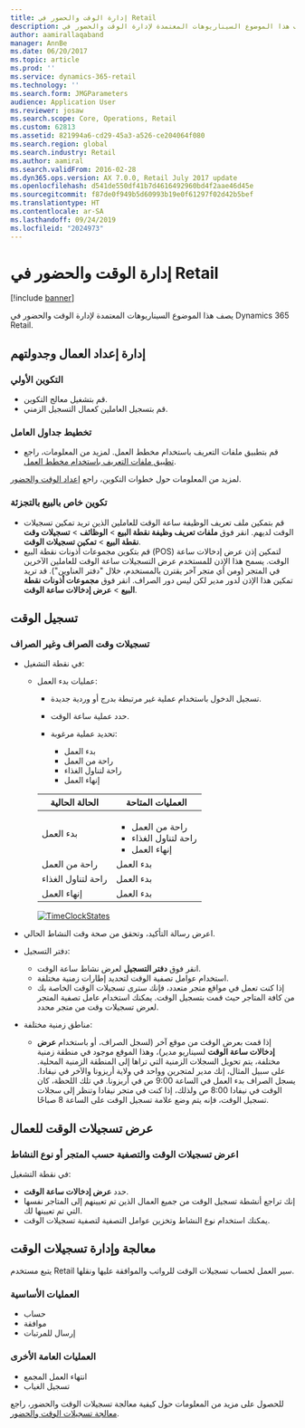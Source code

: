 ```yaml
---
title: إدارة الوقت والحضور في Retail
description: يصف هذا الموضوع السيناريوهات المعتمدة لإدارة الوقت والحضور في Dynamics 365 Retail.
author: aamirallaqaband
manager: AnnBe
ms.date: 06/20/2017
ms.topic: article
ms.prod: ''
ms.service: dynamics-365-retail
ms.technology: ''
ms.search.form: JMGParameters
audience: Application User
ms.reviewer: josaw
ms.search.scope: Core, Operations, Retail
ms.custom: 62813
ms.assetid: 821994a6-cd29-45a3-a526-ce204064f080
ms.search.region: global
ms.search.industry: Retail
ms.author: aamiral
ms.search.validFrom: 2016-02-28
ms.dyn365.ops.version: AX 7.0.0, Retail July 2017 update
ms.openlocfilehash: d541de550df41b7d4616492960bd4f2aae46d45e
ms.sourcegitcommit: f87de0f949b5d60993b19e0f61297f02d42b5bef
ms.translationtype: HT
ms.contentlocale: ar-SA
ms.lasthandoff: 09/24/2019
ms.locfileid: "2024973"
---
```

# <a name="time-and-attendance-management-in-retail"></a>إدارة الوقت والحضور في Retail

[!include [banner](includes/banner.md)]

يصف هذا الموضوع السيناريوهات المعتمدة لإدارة الوقت والحضور في Dynamics 365 Retail.

## <a name="manage-worker-setup-and-scheduling"></a>إدارة إعداد العمال وجدولتهم

### <a name="initial-configuration"></a>التكوين الأولي

- قم بتشغيل معالج التكوين.
- قم بتسجيل العاملين كعمال التسجيل الزمني.

### <a name="plan-worker-schedules"></a>تخطيط جداول العامل

- قم بتطبيق ملفات التعريف باستخدام مخطط العمل. لمزيد من المعلومات، راجع [تطبيق ملفات التعريف باستخدام مخطط العمل‬](https://technet.microsoft.com/library/aa551234.aspx).

لمزيد من المعلومات حول خطوات التكوين، راجع [إعداد الوقت والحضور](https://technet.microsoft.com/library/aa496971.aspx).

### <a name="retail-specific-configuration"></a>تكوين خاص بالبيع بالتجزئة

- قم بتمكين ملف تعريف الوظيفة ساعة الوقت للعاملين الذين تريد تمكين تسجيلات الوقت لديهم. انقر فوق **ملفات تعريف وظيفة نقطة البيع** &gt; **الوظائف** &gt; **تسجيلات وقت نقطة البيع** &gt; **تمكين تسجيلات الوقت**.
- قم بتكوين مجموعات أذونات نقطة البيع (POS) لتمكين إذن عرض إدخالات ساعة الوقت. يسمح هذا الإذن للمستخدم عرض التسجيلات ساعة الوقت للعاملين الآخرين في المتجر (ومن أي متجر آخر يقترن بالمستخدم، خلال "دفتر العناوين"). قد تريد تمكين هذا الإذن لدور مدير لكن ليس دور الصراف. انقر فوق **مجموعات أذونات نقطة البيع** &gt; **عرض إدخالات ساعة الوقت**.

## <a name="register-time"></a>تسجيل الوقت

### <a name="cashier-and-non-cashier-time-registrations"></a>تسجيلات وقت الصراف وغير الصراف

- في نقطة التشغيل:

    - عمليات بدء العمل:

        - تسجيل الدخول باستخدام عملية غير مرتبطة بدرج أو وردية جديدة.
        - حدد عملية ساعة الوقت.
        - تحديد عملية مرغوبة:

            - بدء العمل
            - راحة من العمل
            - راحة لتناول الغذاء
            - إنهاء العمل

        <table>
        <thead>
        <tr>
        <th>الحالة الحالية</th>
        <th>العمليات المتاحة</th>
        </tr>
        </thead>
        <tbody>
        <tr>
        <td>بدء العمل</td>
        <td>
        <ul>
        <li>راحة من العمل</li>
        <li>راحة لتناول الغذاء</li>
        <li>إنهاء العمل</li>
        </ul>
        </td>
        </tr>
        <tr>
        <td>راحة من العمل</td>
        <td>بدء العمل</td>
        </tr>
        <tr>
        <td>راحة لتناول الغذاء</td>
        <td>بدء العمل</td>
        </tr>
        <tr>
        <td>إنهاء العمل</td>
        <td>بدء العمل</td>
        </tr>
        </tbody>
        </table>

        [![TimeClockStates](./media/timeclockstates.png)](./media/timeclockstates.png)

- اعرض رسالة التأكيد، وتحقق من صحة وقت النشاط الحالي.
- دفتر التسجيل:

    - انقر فوق **دفتر التسجيل** لعرض نشاط ساعة الوقت.
    - استخدام عوامل تصفية الوقت لتحديد إطارات زمنية مختلفة.
    - إذا كنت تعمل في مواقع متجر متعدد، فإنك سترى تسجيلات الوقت الخاصة بك من كافة المتاجر حيث قمت بتسجيل الوقت. يمكنك استخدام عامل تصفية المتجر لعرض تسجيلات وقت من متجر محدد.

- مناطق زمنية مختلفة:

    - إذا قمت بعرض الوقت من موقع آخر (لسجل الصراف، أو باستخدام **عرض إدخالات ساعة الوقت** لسيناريو مدير)، وهذا الموقع موجود في منطقة زمنية مختلفة، يتم تحويل السجلات الزمنية التي تراها إلى المنطقة الزمنية المحلية. ‏‫على سبيل المثال، إنك مدير لمتجرين وواحد في ولاية أريزونا والآخر في نيفادا. يسجل الصراف بدء العمل في الساعة 9:00 ص في أريزونا.‬ في تلك اللحظة، كان الوقت في نيفادا 8:00 ص ولذلك، إذا كنت في متجر نيفادا وتنظر إلى سجلات تسجيل الوقت، فإنه يتم وضع علامة تسجيل الوقت على الساعة 8 صباحًا.

## <a name="view-worker-time-registrations"></a>عرض تسجيلات الوقت للعمال

### <a name="view-worker-time-registrations-and-filter-by-store-or-activity-type"></a>اعرض تسجيلات الوقت والتصفية حسب المتجر أو نوع النشاط

في نقطة التشغيل:

- حدد **عرض إدخالات ساعة الوقت**.
- إنك تراجع أنشطة تسجيل الوقت من جميع العمال الذين تم تعيينهم إلى المتاجر نفسها التي تم تعيينها لك.
- يمكنك استخدام نوع النشاط وتخزين عوامل التصفية لتصفية تسجيلات الوقت.

## <a name="process-and-manage-time-registrations"></a>معالجة وإدارة تسجيلات الوقت

يتبع مستخدم Retail سير العمل لحساب تسجيلات الوقت للرواتب والموافقة عليها ونقلها.

### <a name="primary-operations"></a>العمليات الأساسية

- حساب
- موافقة
- إرسال للمرتبات

### <a name="other-common-operations"></a>العمليات العامة الأخرى

- انتهاء العمل المجمع
- تسجيل الغياب

للحصول على مزيد من المعلومات حول كيفية معالجة تسجيلات الوقت والحضور، راجع [معالجة تسجيلات الوقت والحضور](https://technet.microsoft.com/library/aa573180.aspx).
